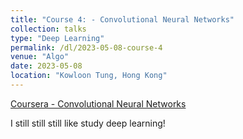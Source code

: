 ```yaml
---
title: "Course 4: - Convolutional Neural Networks"
collection: talks
type: "Deep Learning"
permalink: /dl/2023-05-08-course-4
venue: "Algo"
date: 2023-05-08
location: "Kowloon Tung, Hong Kong"
---
```


[Coursera - Convolutional Neural Networks](https://www.coursera.org/learn/convolutional-neural-networks?specialization=deep-learning)

I still still still like study deep learning!
